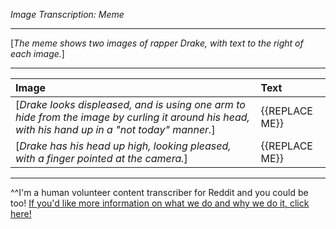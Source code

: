 *Image Transcription: Meme*

---

[*The meme shows two images of rapper Drake, with text to the right of each image.*]

---

|Image|Text|
:--|:--
[*Drake looks displeased, and is using one arm to hide from the image by curling it around his head, with his hand up in a "not today" manner.*]|{{REPLACE ME}}
[*Drake has his head up high, looking pleased, with a finger pointed at the camera.*]|{{REPLACE ME}}

---

^^I'm&#32;a&#32;human&#32;volunteer&#32;content&#32;transcriber&#32;for&#32;Reddit&#32;and&#32;you&#32;could&#32;be&#32;too!&#32;[If&#32;you'd&#32;like&#32;more&#32;information&#32;on&#32;what&#32;we&#32;do&#32;and&#32;why&#32;we&#32;do&#32;it,&#32;click&#32;here!](https://www.reddit.com/r/TranscribersOfReddit/wiki/index)

